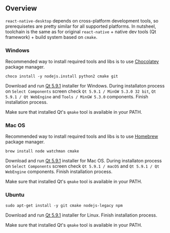 ## Overview

`react-native-desktop` depends on cross-platform development tools, so prerequisetes are pretty similar for all supported platforms. In nutsheel, toolchain is the same as for original `react-native` + native dev tools (Qt framework) + build system based on `cmake`.

### Windows

Recommended way to install required tools and libs is to use [Chocolatey](https://chocolatey.org/) package manager.

```
choco install -y nodejs.install python2 cmake git
```

Download and run [Qt 5.9.1](https://download.qt.io/archive/qt/5.9/5.9.1/qt-opensource-windows-x86-5.9.1.exe) installer for Windows. During installaton process on `Select Components` screen check `Qt 5.9.1 / MinGW 5.3.0 32 bit`, `Qt 5.9.1 / Qt WebEngine` and `Tools / MinGW 5.3.0` components. Finish installation process.

Make sure that installed Qt's `qmake` tool is available in your PATH.

### Mac OS

Recommended way to install required tools and libs is to use [Homebrew](https://brew.sh/) package manager.

```
brew install node watchman cmake
```

Download and run [Qt 5.9.1](https://download.qt.io/archive/qt/5.9/5.9.1/qt-opensource-mac-x64-5.9.1.dmg) installer for Mac OS. During installaton process on `Select Components` screen check `Qt 5.9.1 / macOS` and `Qt 5.9.1 / Qt WebEngine` components. Finish installation process.

Make sure that installed Qt's `qmake` tool is available in your PATH.

### Ubuntu

```
sudo apt-get install -y git cmake nodejs-legacy npm
```

Download and run [Qt 5.9.1](https://download.qt.io/archive/qt/5.9/5.9.1/qt-opensource-linux-x64-5.9.1.run) installer for Linux. Finish installation process.

Make sure that installed Qt's `qmake` tool is available in your PATH.